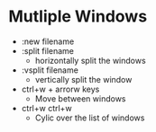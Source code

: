 Mutliple Windows
=================
  - :new filename
  - :split filename
    - horizontally split the windows
  - :vsplit filename
    - vertically split the window
  - ctrl+w + arrorw keys
    - Move between windows
  - ctrl+w ctrl+w 
    - Cylic over the list of windows

